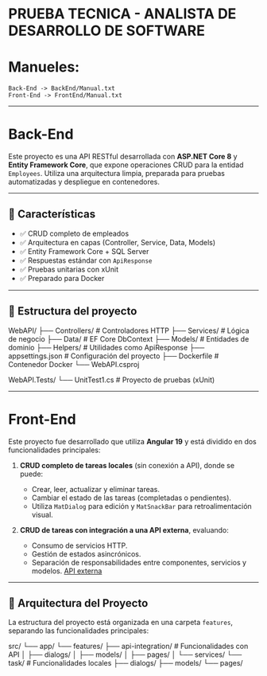 # PRUEBA TECNICA - ANALISTA DE DESARROLLO DE SOFTWARE

# Manueles:

	Back-End -> BackEnd/Manual.txt
	Front-End -> FrontEnd/Manual.txt

---

# Back-End

Este proyecto es una API RESTful desarrollada con **ASP.NET Core 8** y **Entity Framework Core**, que expone operaciones CRUD para la entidad `Employees`. Utiliza una arquitectura limpia, preparada para pruebas automatizadas y despliegue en contenedores.

---

## 🚀 Características

- ✅ CRUD completo de empleados
- ✅ Arquitectura en capas (Controller, Service, Data, Models)
- ✅ Entity Framework Core + SQL Server
- ✅ Respuestas estándar con `ApiResponse`
- ✅ Pruebas unitarias con xUnit
- ✅ Preparado para Docker

---

## 🧱 Estructura del proyecto

WebAPI/
├── Controllers/ # Controladores HTTP 
├── Services/ # Lógica de negocio 
├── Data/ # EF Core DbContext 
├── Models/ # Entidades de dominio 
├── Helpers/ # Utilidades como ApiResponse 
├── appsettings.json # Configuración del proyecto 
├── Dockerfile # Contenedor Docker 
└── WebAPI.csproj 

WebAPI.Tests/ 
└── UnitTest1.cs # Proyecto de pruebas (xUnit) 

---

# Front-End

Este proyecto fue desarrollado que utiliza **Angular 19** y está dividido en dos funcionalidades principales:

1. **CRUD completo de tareas locales** (sin conexión a API), donde se puede:
   - Crear, leer, actualizar y eliminar tareas.
   - Cambiar el estado de las tareas (completadas o pendientes).
   - Utiliza `MatDialog` para edición y `MatSnackBar` para retroalimentación visual.

2. **CRUD de tareas con integración a una API externa**, evaluando:
   - Consumo de servicios HTTP.
   - Gestión de estados asincrónicos.
   - Separación de responsabilidades entre componentes, servicios y modelos.
[API externa](https://dummyjson.com/docs/todos#todos-all)

---

## 🧱 Arquitectura del Proyecto

La estructura del proyecto está organizada en una carpeta `features`, separando las funcionalidades principales:

src/
└── app/
└── features/
├── api-integration/ # Funcionalidades con API
│ ├── dialogs/
│ ├── models/
│ ├── pages/
│ └── services/
└── task/ # Funcionalidades locales
├── dialogs/
├── models/
└── pages/
